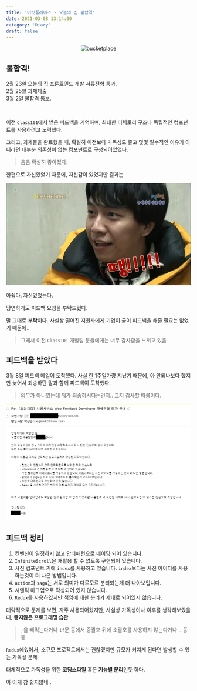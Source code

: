 ```yaml
---
title: '버킷플레이스 - 오늘의 집 불합격'
date: 2021-03-08 13:14:00
category: 'Diary'
draft: false
---
```


<div style="margin : 0 auto; text-align : center">
  <img src="http://www.bloter.net/wp-content/uploads/2018/10/open_graph_icon_2-2.jpg" alt="bucketplace">
</div>

## 불합격!

2월 23일 오늘의 집 프론트엔드 개발 서류전형 통과.
<br>
2월 25일 과제제출
<br>
3월 2일 불합격 통보.

<br>

이전 `Class101`에서 받은 피드백을 기억하며, 최대한 디렉토리 구조나 독립적인 컴포넌트를 사용하려고 노력했다.

그리고, 과제물을 완료했을 때, 확실히 이전보다 가독성도 좋고 몇몇 필수적인 이유가 아니라면 대부분 의존성이 없는 컴포넌트로 구성되어있었다.

> 음음 확실히 좋아졌다.

한편으로 자신있었기 때문에, 자신감이 있었지만 결과는

<div style="margin : 0 auto; text-align : center">
  <img src="/img/share/ddang.jpg?raw=true" alt="ddang">
</div>

아쉽다. 자신있었는다.

당연하게도 피드백 요청을 부탁드렸다.

말 그대로 **부탁**이다. 사실상 떨어진 지원자에게 기업이 굳이 피드백을 해줄 필요는 없었기 때문에..

> 그래서 이전 `Class101` 개발팀 분들에게는 너무 감사함을 느끼고 있음

## 피드백을 받았다

3월 8일 피드백 메일이 도착했다. 사실 한 1주일가량 지났기 때문에, 아 안되나보다 했지만 늦어서 죄송하단 말과 함께 피드백이 도착했다.

> 의무가 아니였는데 뭐가 죄송하시다는건지.. 그저 감사할 따름이다.

<div style="margin : 0 auto; text-align : center">
  <img src="/img/2021/03/08/2.PNG?raw=true" alt="bucketplace_feedback">
</div>

## 피드백 정리

1. 컨벤션이 일정하지 않고 안티패턴으로 네이밍 되어 있습니다.
2. `InfiniteScroll`은 재활용 할 수 없도록 구현되어 있습니다.
3. 사진 컴포넌트 키에 `index`를 사용하고 있습니다. `index`보다는 사진 아이디를 사용하는것이 더 나은 방법입니다.
4. `action`과 `saga`는 서로 의미가 다르모르 분리되는게 더 나아보입니다.
5. 시멘틱 마크업으로 작성되어 있지 않습니다.
6. `Redux`를 사용하였지만 책임에 대한 분리가 제대로 되어있지 않습니다.

대략적으로 문제를 보면, 자주 사용되어욌지만, 사실상 가독성이나 이후를 생각해보았을 때, **좋지않은 프로그래밍 습관**

> `;`을 빼먹는다거나 `if`문 등에서 중괄호 뒤에 소괄호를 사용하지 않는다거나 .. 등등

`Redux`에있어서, 소규모 프로젝트에서는 괜찮겠지만 규모가 커지게 된다면 발생할 수 있는 가독성 문제

대체적으로 가독성을 위한 **코딩스타일** 혹은 **기능별 분리**인듯 하다.

아 이게 참 쉽지않네..
